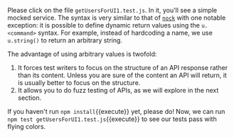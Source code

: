 Please click on the file `getUsersForUI1.test.js`. In it, you'll see a simple mocked service. The syntax is very similar to that of [`nock`](https://github.com/nock/nock) with one notable exception: it is possible to define dynamic return values using the `u.<command>` syntax. For example, instead of hardcoding a name, we use `u.string()` to return an arbitrary string.

The advantage of using arbitrary values is twofold:

1. It forces test writers to focus on the structure of an API response rather than its content. Unless you are sure of the content an API will return, it is usually better to focus on the structure.
1. It allows you to do fuzz testing of APIs, as we will explore in the next section.

If you haven't run `npm install`{{execute}} yet, please do! Now, we can run `npm test getUsersForUI1.test.js`{{execute}} to see our tests pass with flying colors.
